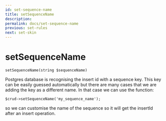 ```yaml
---
id: set-sequence-name
title: setSequenceName
description: 
permalink: docs/set-sequence-name
previous: set-rules
next: set-skin
---
```


# setSequenceName


<pre><code class="language-php">setSequenceName(string $sequenceName)</code></pre>

Postgres database is recognising the insert id with a sequence key. This key can be easily guessed automatically but there are many cases that we are adding the key as a different name. In that case we can use the function:

<pre><code class="language-php">$crud->setSequenceName('my_sequence_name');</code></pre>

so we can customise the name of the sequence so it will get the insertId after an insert operation.
